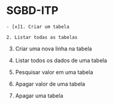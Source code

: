 # SGBD-ITP
```
- [x]1. Criar um tabela
```
```
2. Listar todas as tabelas
```
3. Criar uma nova linha na tabela
  
4. Listar todos os dados de uma tabela
  
5. Pesquisar valor em uma tabela

6. Apagar valor de uma tabela

7. Apagar uma tabela
  
